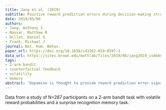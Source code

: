 ```yaml
---
title: Jang et al. (2019)
subtitle: Positive reward prediction errors during decision-making strengthen memory encoding
date: 2019/05/06
authors:
- Jang, Anthony I
- Nassar, Matthew R
- Dillon, Daniel G
- Frank, Michael J
journal: Nat. Hum. Behav.
paper_url: https://doi.org/10.1038/s41562-019-0597-3
data_url: https://sites.brown.edu/mattlab/files/2019/06/jang2019_codeAndData.zip
tags:
- 2-arm bandit
- counterfactual feedback
- volatility
- memory
abstract: 'Dopamine is thought to provide reward prediction error signals to temporal lobe memory systems, but the role of these signals in episodic memory has not been fully characterized. Here we developed an incidental memory paradigm to (i) estimate the influence of reward prediction errors on the formation of episodic memories, (ii) dissociate this influence from surprise and uncertainty, (iii) characterize the role of temporal correspondence between prediction error and memoranda presentation and (iv) determine the extent to which this influence is dependent on memory consolidation. We found that people encoded incidental memoranda more strongly when they gambled for potential rewards. Moreover, the degree to which gambling strengthened encoding scaled with the reward prediction error experienced when memoranda were presented (and not before or after). This encoding enhancement was detectable within minutes and did not differ substantially after 24 h, indicating that it is not dependent on memory consolidation. These results suggest a computationally and temporally specific role for reward prediction error signalling in memory formation.'
---
```


Data from a study of N=287 participants on a 2-arm bandit task with volatile reward probabilities and a surprise recognition memory task.
